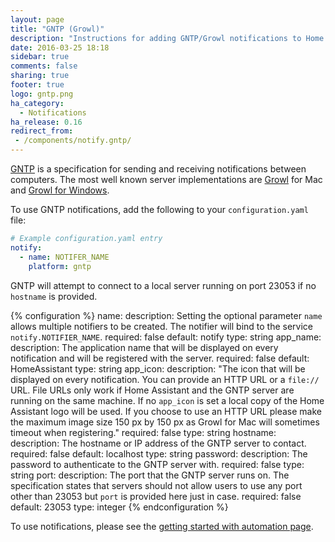 ```yaml
---
layout: page
title: "GNTP (Growl)"
description: "Instructions for adding GNTP/Growl notifications to Home Assistant."
date: 2016-03-25 18:18
sidebar: true
comments: false
sharing: true
footer: true
logo: gntp.png
ha_category:
  - Notifications
ha_release: 0.16
redirect_from:
 - /components/notify.gntp/
---
```


[GNTP](http://www.growlforwindows.com/gfw/help/gntp.aspx) is a specification for sending and receiving notifications between computers. The most well known server implementations are [Growl](http://growl.info) for Mac and [Growl for Windows](http://www.growlforwindows.com/gfw/).

To use GNTP notifications, add the following to your `configuration.yaml` file:

```yaml
# Example configuration.yaml entry
notify:
  - name: NOTIFER_NAME
    platform: gntp
```

GNTP will attempt to connect to a local server running on port 23053 if no `hostname` is provided.

{% configuration %}
name:
  description: Setting the optional parameter `name` allows multiple notifiers to be created. The notifier will bind to the service `notify.NOTIFIER_NAME`.
  required: false
  default: notify
  type: string
app_name:
  description: The application name that will be displayed on every notification and will be registered with the server.
  required: false
  default: HomeAssistant
  type: string
app_icon:
  description: "The icon that will be displayed on every notification. You can provide an HTTP URL or a `file://` URL. File URLs only work if Home Assistant and the GNTP server are running on the same machine. If no `app_icon` is set a local copy of the Home Assistant logo will be used. If you choose to use an HTTP URL please make the maximum image size 150 px by 150 px as Growl for Mac will sometimes timeout when registering."
  required: false
  type: string
hostname:
  description: The hostname or IP address of the GNTP server to contact.
  required: false
  default: localhost
  type: string
password:
  description: The password to authenticate to the GNTP server with.
  required: false
  type: string
port:
  description: The port that the GNTP server runs on. The specification states that servers should not allow users to use any port other than 23053 but `port` is provided here just in case.
  required: false
  default: 23053
  type: integer
{% endconfiguration %}

To use notifications, please see the [getting started with automation page](/getting-started/automation/).
